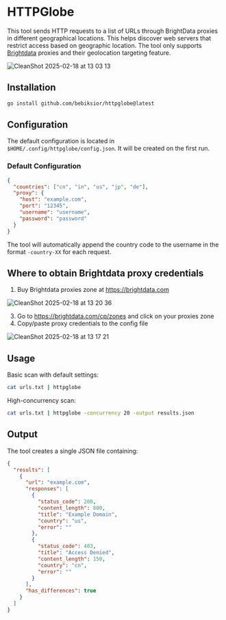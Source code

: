 # HTTPGlobe
This tool sends HTTP requests to a list of URLs through BrightData proxies in different geographical locations. This helps discover web servers that restrict access based on geographic location. The tool only supports [Brightdata](https://brightdata.com) proxies and their geolocation targeting feature.

![CleanShot 2025-02-18 at 13 03 13](https://github.com/user-attachments/assets/3a2b078d-ce03-4661-8cf1-1b1ca45faf7e)


## Installation

```bash
go install github.com/bebiksior/httpglobe@latest
```

## Configuration
The default configuration is located in `$HOME/.config/httpglobe/config.json`.
It will be created on the first run.

### Default Configuration
```json
{
  "countries": ["cn", "in", "us", "jp", "de"],
  "proxy": {
    "host": "example.com",
    "port": "12345",
    "username": "username",
    "password": "password"
  }
}
```

The tool will automatically append the country code to the username in the format `-country-XX` for each request.

## Where to obtain Brightdata proxy credentials
1. Buy Brightdata proxies zone at https://brightdata.com 

![CleanShot 2025-02-18 at 13 20 36](https://github.com/user-attachments/assets/ed366604-dcbc-427a-ad4c-9da0f3787c37)

3. Go to https://brightdata.com/cp/zones and click on your proxies zone
4. Copy/paste proxy credentials to the config file

![CleanShot 2025-02-18 at 13 17 21](https://github.com/user-attachments/assets/c6005f63-1bfa-4db5-8e74-b500d1d6e835)


## Usage

Basic scan with default settings:

```bash
cat urls.txt | httpglobe
```

High-concurrency scan:

```bash
cat urls.txt | httpglobe -concurrency 20 -output results.json
```

## Output
The tool creates a single JSON file containing:

```json
{
  "results": [
    {
      "url": "example.com",
      "responses": [
        {
          "status_code": 200,
          "content_length": 800,
          "title": "Example Domain",
          "country": "us",
          "error": ""
        },
        {
          "status_code": 403,
          "title": "Access Denied",
          "content_length": 150,
          "country": "cn",
          "error": ""
        }
      ],
      "has_differences": true
    }
  ]
}
```
